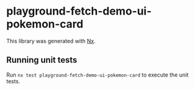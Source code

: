 # playground-fetch-demo-ui-pokemon-card

This library was generated with [Nx](https://nx.dev).

## Running unit tests

Run `nx test playground-fetch-demo-ui-pokemon-card` to execute the unit tests.
